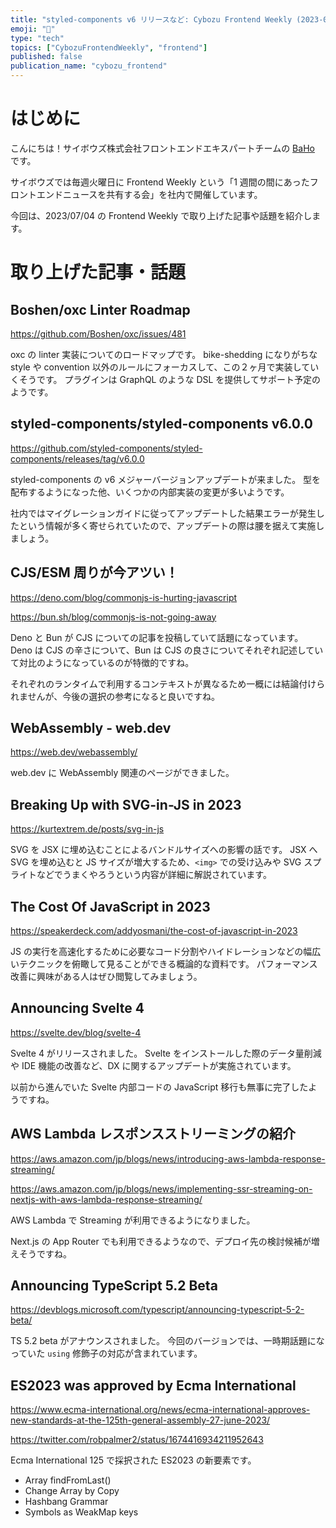 ```yaml
---
title: "styled-components v6 リリースなど: Cybozu Frontend Weekly (2023-07-04号)"
emoji: "🌴"
type: "tech"
topics: ["CybozuFrontendWeekly", "frontend"]
published: false
publication_name: "cybozu_frontend"
---
```


# はじめに

こんにちは！サイボウズ株式会社フロントエンドエキスパートチームの [BaHo](https://twitter.com/b4h0_c4t) です。

サイボウズでは毎週火曜日に Frontend Weekly という「1 週間の間にあったフロントエンドニュースを共有する会」を社内で開催しています。

今回は、2023/07/04 の Frontend Weekly で取り上げた記事や話題を紹介します。

# 取り上げた記事・話題

## Boshen/oxc Linter Roadmap

https://github.com/Boshen/oxc/issues/481

oxc の linter 実装についてのロードマップです。
bike-shedding になりがちな style や convention 以外のルールにフォーカスして、この２ヶ月で実装していくそうです。
プラグインは GraphQL のような DSL を提供してサポート予定のようです。

## styled-components/styled-components v6.0.0

https://github.com/styled-components/styled-components/releases/tag/v6.0.0

styled-components の v6 メジャーバージョンアップデートが来ました。
型を配布するようになった他、いくつかの内部実装の変更が多いようです。

社内ではマイグレーションガイドに従ってアップデートした結果エラーが発生したという情報が多く寄せられていたので、アップデートの際は腰を据えて実施しましょう。

## CJS/ESM 周りが今アツい！

https://deno.com/blog/commonjs-is-hurting-javascript

https://bun.sh/blog/commonjs-is-not-going-away

Deno と Bun が CJS についての記事を投稿していて話題になっています。
Deno は CJS の辛さについて、Bun は CJS の良さについてそれぞれ記述していて対比のようになっているのが特徴的ですね。

それぞれのランタイムで利用するコンテキストが異なるため一概には結論付けられませんが、今後の選択の参考になると良いですね。

## WebAssembly - web.dev

https://web.dev/webassembly/

web.dev に WebAssembly 関連のページができました。

## Breaking Up with SVG-in-JS in 2023

https://kurtextrem.de/posts/svg-in-js

SVG を JSX に埋め込むことによるバンドルサイズへの影響の話です。
JSX へ SVG を埋め込むと JS サイズが増大するため、`<img>` での受け込みや SVG スプライトなどでうまくやろうという内容が詳細に解説されています。

## The Cost Of JavaScript in 2023

https://speakerdeck.com/addyosmani/the-cost-of-javascript-in-2023

JS の実行を高速化するために必要なコード分割やハイドレーションなどの幅広いテクニックを俯瞰して見ることができる概論的な資料です。
パフォーマンス改善に興味がある人はぜひ閲覧してみましょう。

## Announcing Svelte 4

https://svelte.dev/blog/svelte-4

Svelte 4 がリリースされました。
Svelte をインストールした際のデータ量削減や IDE 機能の改善など、DX に関するアップデートが実施されています。

以前から進んでいた Svelte 内部コードの JavaScript 移行も無事に完了したようですね。

## AWS Lambda レスポンスストリーミングの紹介

https://aws.amazon.com/jp/blogs/news/introducing-aws-lambda-response-streaming/

https://aws.amazon.com/jp/blogs/news/implementing-ssr-streaming-on-nextjs-with-aws-lambda-response-streaming/

AWS Lambda で Streaming が利用できるようになりました。

Next.js の App Router でも利用できるようなので、デプロイ先の検討候補が増えそうですね。

## Announcing TypeScript 5.2 Beta

https://devblogs.microsoft.com/typescript/announcing-typescript-5-2-beta/

TS 5.2 beta がアナウンスされました。
今回のバージョンでは、一時期話題になっていた `using` 修飾子の対応が含まれています。

## ES2023 was approved by Ecma International

https://www.ecma-international.org/news/ecma-international-approves-new-standards-at-the-125th-general-assembly-27-june-2023/

https://twitter.com/robpalmer2/status/1674416934211952643

Ecma International 125 で採択された ES2023 の新要素です。

- Array findFromLast()
- Change Array by Copy
- Hashbang Grammar
- Symbols as WeakMap keys
